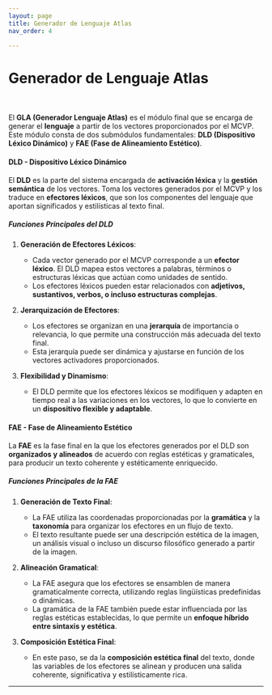 ```yaml
---
layout: page
title: Generador de Lenguaje Atlas
nav_order: 4

---
```


# Generador de Lenguaje Atlas
<br><br>
El **GLA (Generador Lenguaje Atlas)** es el módulo final que se encarga de generar el **lenguaje** a partir de los vectores proporcionados por el MCVP. Este módulo consta de dos submódulos fundamentales: **DLD (Dispositivo Léxico Dinámico)** y **FAE (Fase de Alineamiento Estético)**.

#### DLD - Dispositivo Léxico Dinámico

El **DLD** es la parte del sistema encargada de **activación léxica** y la **gestión semántica** de los vectores. Toma los vectores generados por el MCVP y los traduce en **efectores léxicos**, que son los componentes del lenguaje que aportan significados y estilísticas al texto final.

##### Funciones Principales del DLD

1. **Generación de Efectores Léxicos**:
   - Cada vector generado por el MCVP corresponde a un **efector léxico**. El DLD mapea estos vectores a palabras, términos o estructuras léxicas que actúan como unidades de sentido.
   - Los efectores léxicos pueden estar relacionados con **adjetivos, sustantivos, verbos, o incluso estructuras complejas**.

2. **Jerarquización de Efectores**:
   - Los efectores se organizan en una **jerarquía** de importancia o relevancia, lo que permite una construcción más adecuada del texto final.
   - Esta jerarquía puede ser dinámica y ajustarse en función de los vectores activadores proporcionados.

3. **Flexibilidad y Dinamismo**:
   - El DLD permite que los efectores léxicos se modifiquen y adapten en tiempo real a las variaciones en los vectores, lo que lo convierte en un **dispositivo flexible y adaptable**.

#### FAE - Fase de Alineamiento Estético

La **FAE** es la fase final en la que los efectores generados por el DLD son **organizados y alineados** de acuerdo con reglas estéticas y gramaticales, para producir un texto coherente y estéticamente enriquecido.

##### Funciones Principales de la FAE

1. **Generación de Texto Final**:
   - La FAE utiliza las coordenadas proporcionadas por la **gramática** y la **taxonomía** para organizar los efectores en un flujo de texto.
   - El texto resultante puede ser una descripción estética de la imagen, un análisis visual o incluso un discurso filosófico generado a partir de la imagen.

2. **Alineación Gramatical**:
   - La FAE asegura que los efectores se ensamblen de manera gramaticalmente correcta, utilizando reglas lingüísticas predefinidas o dinámicas.
   - La gramática de la FAE también puede estar influenciada por las reglas estéticas establecidas, lo que permite un **enfoque híbrido entre sintaxis y estética**.

3. **Composición Estética Final**:
   - En este paso, se da la **composición estética final** del texto, donde las variables de los efectores se alinean y producen una salida coherente, significativa y estilísticamente rica.


---
